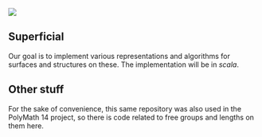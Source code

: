 ![](https://github.com/siddhartha-gadgil/Superficial/workflows/scala%20CI/badge.svg)
## Superficial

Our goal is to implement various representations and algorithms for surfaces and structures on these. The implementation will be in _scala_.

## Other stuff

For the sake of convenience, this same repository was also used in the PolyMath 14 project, so there is code related to free groups and lengths on them here.
